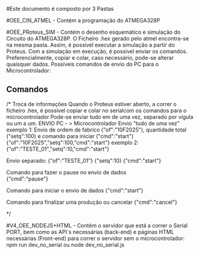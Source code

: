 #Este documento é composto por 3 Pastas

#OEE_CIN_ATMEL - Contém a programação do ATMEGA328P

#OEE_PRoteus_SIM - Contém o desenho esquemático e simulação do Circuito do ATMEGA328P. 
O Ficheiro .hex gerado pelo atmel encontra-se na mesma pasta. Assim, é possível executar a simulação a partir do Proteus. Com a simulação em execução, 
é possível enviar os comandos. Preferencialmente, copiar e colar, caso necessário, pode-se alterar quaisquer dados.
Possíveis comandos de envio do PC para o Microcontrolador:

## Comandos

/*
Troca de informações
Quando o Proteus estiver aberto, a correr o ficheiro .hex, é possível copiar e colar no serialcom os comandos para o microcontrolador
Pode-se enviar tudo em de uma vez, separado por vígula ou um a um.
ENVIO PC - > Microcontrolador
Envio "tudo de uma vez"
exemplo 1: Envio de ordem de fabrico ("of":"10F2025"), quantidade total ("setq":100) e comando para iniciar ("cmd":"start")
{"of":"10F2025","setq":100,"cmd":"start"}
exemplo 2: 
{"of":"TESTE_01","setq":10,"cmd":"start"}

Envio separado:
{"of":"TESTE_01"}
{"setq":10}
{"cmd":"start"}
	
Comando para fazer o pause no envio de dados	
{"cmd":"pause"}

Comando para iniciar o envio de dados
{"cmd":"start"}

Comando para finalizar uma produção ou cancelar
{"cmd":"cancel"}
		
	
*/


#V4_OEE_NODEJS+HTML - Contém o servidor que está a correr o Serial PORT, bem como as API´s necessárias (back-end) e páginas 
HTML necessárias (Front-end)
para correr o servidor sem o microcontrolador: 
npm run dev_no_serial 
ou
node dev_no_serial.js
